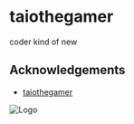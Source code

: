 
# taiothegamer

 coder kind of new



## Acknowledgements

 - [taiothegamer](https://taiothegamer.github.io/taiothegamerlol/)




![Logo](https://i.postimg.cc/gjswVHJL/IMG-1288.jpg)

